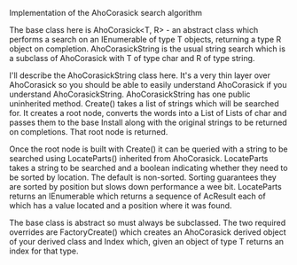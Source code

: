 Implementation of the AhoCorasick search algorithm

The base class here is AhoCorasick<T, R> - an abstract class which performs a
search on an IEnumerable of type T objects, returning a type R object on
completion.  AhoCorasickString is the usual string search which is a subclass of
AhoCorasick with T of type char and R of type string.

I'll describe the AhoCorasickString class here.  It's a very thin layer over
AhoCorasick so you should be able to easily understand AhoCorasick if you
understand AhoCorasickString.  AhoCorasickString has one public uninherited
method.  Create() takes a list of strings which will be searched for.  It
creates a root node, converts the words into a List of Lists of char and passes
them to the base Install along with the original strings to be returned on
completions. That root node is returned.

Once the root node is built with Create() it can be queried with a string to be
searched using LocateParts() inherited from AhoCorasick.  LocateParts takes a
string to be searched and a boolean indicating whether they need to be sorted by
location.  The default is non-sorted.  Sorting guarantees they are sorted by
position but slows down performance a wee bit.  LocateParts returns an
IEnumerable which returns a sequence of AcResult<String> each of which has a
value located and a position where it was found.

The base class is abstract so must always be subclassed.  The two required
overrides are FactoryCreate() which creates an AhoCorasick derived object of
your derived class and Index which, given an object of type T returns an index
for that type.